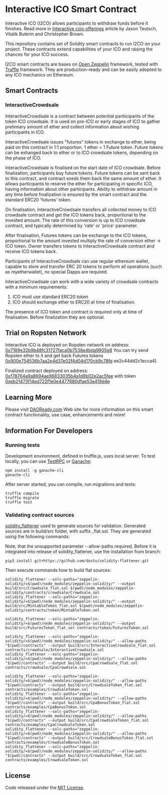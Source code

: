 # Interactive ICO Smart Contract

Interactive ICO (I2CO) allows participants to withdraw funds before it finishes.
Read more in [Interactive coin offerings](https://people.cs.uchicago.edu/~teutsch/papers/ico.pdf)
article by Jason Teutsch,  Vitalik Buterin and Christopher Brown.

This repository contains set of Solidity smart contracts to run I2CO on your project. 
These contracts extend capabilities of your ICO and raising the chances for your ICO success.

I2CO smart contracts are bases on [Open Zeppelin](https://github.com/OpenZeppelin/zeppelin-solidity)
framework, tested with [Truffle](http://truffleframework.com/) framework. They are production-ready
and can be easily adopted to any ICO mechanics on Ethereum.

## Smart Contracts

### InteractiveCrowdsale

InteractiveCrowdsale is a contract between potential pariticipants of the token ICO crowdsale.
It is used on pre-ICO or early stages of ICO to gather prelimiary amount of ether and
collect information about wishing participants in ICO.

InteractiveCrowdsale issues "futures" tokens in exchange to ether, being paid on this contract
in 1:1 proportion. 1 ether = 1 Future token. Future tokens can be exhanged back to ether or to
ICO crowdsale tokens, depending on the phase of ICO.

InteractiveCrowdsale is finalised on the start date of ICO crowdsale. Before finalization,
participants buy future tokens. Future tokens can be sent back to this contract, and
contract sneds them back the same amount of ether. It allows participants to reserve the
ether for participating in specific ICO, having information about other participants.
Ability to withdraw amount in any time before finalization is ensured by the smart contract and
the standard ERC20 'futures' token.

On finalisation, InteractiveCrowdsale transfers all collected money to ICO crowdsale contract
and get the ICO tokens back, proportional to the invested amount. The rate of this conversion is up
to ICO crowdsale contract, and typically determined by 'rate' or 'price' parameter.

After finalisation, Futures tokens can be exchange to the ICO tokens, proportional to the amount invested
multiply the rate of conversion ether -> ICO token. Owner transfers tokens to InteractiveCrowdsale contract
and receive ICO tokens back.

Participants of InteractiveCrowdsale can use regular ethereum wallet, capable to store and transfer ERC 20 tokens
to perform all operations (such as myetherwallet), no special Dapps are required.

InteractiveCrowdsale can work with a wide variety of crowdsale contracts with a minimum requirements:
1) ICO must use standard ERC20 token
2) ICO should exchange ether to ERC20 at time of finalisation.

The presence of ICO token and contract is required only at time of finalisation. Before finalization
they are optional.


## Trial on Ropsten Network

Interactive ICO is deployed on Ropsten network on address: [0x7189e32b9b48fc31727faca0b7538e4bda9905e8](https://ropsten.etherscan.io/address/0x7189e32b9b48fc31727faca0b7538e4bda9905e8)
You can try send Ropsten ether to it and get back Futures tokens 
[0x900e754536b7aa2e4d37e02f4d04d170cb9c78fe](https://ropsten.etherscan.io/token/0x900e754536b7aa2e4d37e02f4d04d170cb9c78fe)
ee2c44dd2c1ecca4).

Finalized contract deployed on address: [0xf78764a9a8694ae96833035b4a1d8b02e2ac5fee](https://ropsten.etherscan.io/address/0xf78764a9a8694ae96833035b4a1d8b02e2ac5fee)
with token [0xeb21473f14ed722f1e0e4477680dfae53a419d4e](https://ropsten.etherscan.io/token/0xeb21473f14ed722f1e0e4477680dfae53a419d4e)

## Learning More

Please visit [DAOReady.com](http://daoready.com) Web site for more information on this smart contract functionality, use case, enhancements and more!

## Information For Developers

### Running tests

Development environment, defined in truffle.js, uses local server.
To test locally, you can use [TestRPC](https://github.com/pipermerriam/eth-testrpc) or
[Ganache](https://github.com/trufflesuite/ganache-cli):

```
npm install -g ganache-cli
ganache-cli
```
After server started, you can compile, run migrations and tests:

```
truffle compile
truffle migrate
truffle test
```


### Validating contract sources

[solidity_flattener](https://github.com/BlockCatIO/solidity-flattener) used to generate sources for validation.
Generated sources are in build/src folder, with suffix _flat.sol. They are generated using the following commands:

Note, that the unsupported parameter --allow-paths required, Before it is integrated into release of solidity_flattener,
use the installation from branch:
```
pip3 install git+https://github.com/dostu/solidity-flattener.git
```

Then execute commands how to build flat sources:

```
solidity_flattener --solc-paths="zeppelin-solidity/=$(pwd)/node_modules/zeppelin-solidity/" --output build/src/Crowdsale_flat.sol $(pwd)/node_modules/zeppelin-solidity/contracts/crowdsale/Crowdsale.sol
solidity_flattener --solc-paths="zeppelin-solidity/=$(pwd)/node_modules/zeppelin-solidity/" --output build/src/MintableToken_flat.sol $(pwd)/node_modules/zeppelin-solidity/contracts/token/MintableToken.sol

solidity_flattener --solc-paths="zeppelin-solidity/=$(pwd)/node_modules/zeppelin-solidity/" --output build/src/FuturesToken_flat.sol contracts/token/FuturesToken.sol

solidity_flattener --solc-paths="zeppelin-solidity/=$(pwd)/node_modules/zeppelin-solidity/" --allow-paths "$(pwd)/contracts" --output build/src/InteractiveCrowdsale_flat.sol contracts/crowdsale/InteractiveCrowdsale.sol
solidity_flattener --solc-paths="zeppelin-solidity/=$(pwd)/node_modules/zeppelin-solidity/" --allow-paths "$(pwd)/contracts" --output build/src/CpaCrowdsale_flat.sol contracts/crowdsale/CpaCrowdsale.sol

solidity_flattener --solc-paths="zeppelin-solidity/=$(pwd)/node_modules/zeppelin-solidity/" --allow-paths "$(pwd)/contracts" --output build/src/CrowdsaleToken_flat.sol contracts/examples/CrowdsaleToken.sol
solidity_flattener --solc-paths="zeppelin-solidity/=$(pwd)/node_modules/zeppelin-solidity/" --allow-paths "$(pwd)/contracts" --output build/src/CpaBonusToken_flat.sol contracts/examples/CpaBonusToken.sol
solidity_flattener --solc-paths="zeppelin-solidity/=$(pwd)/node_modules/zeppelin-solidity/" --allow-paths "$(pwd)/contracts" --output build/src/CpaCrowdsaleToken_flat.sol contracts/examples/CpaCrowdsaleToken.sol
solidity_flattener --solc-paths="zeppelin-solidity/=$(pwd)/node_modules/zeppelin-solidity/" --allow-paths "$(pwd)/contracts" --output build/src/CrowdsaleBonusToken_flat.sol contracts/examples/CrowdsaleBonusToken.sol
solidity_flattener --solc-paths="zeppelin-solidity/=$(pwd)/node_modules/zeppelin-solidity/" --allow-paths "$(pwd)/contracts" --output build/src/CrowdsaleToken_flat.sol contracts/examples/CrowdsaleToken.sol

```


## License
Code released under the [MIT License](https://github.com/OpenZeppelin/zeppelin-solidity/blob/master/LICENSE).
